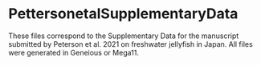 # PettersonetalSupplementaryData

These files correspond to the Supplementary Data for the manuscript submitted by Peterson et al. 2021 on freshwater jellyfish in Japan. All files were generated in Geneious or Mega11.
